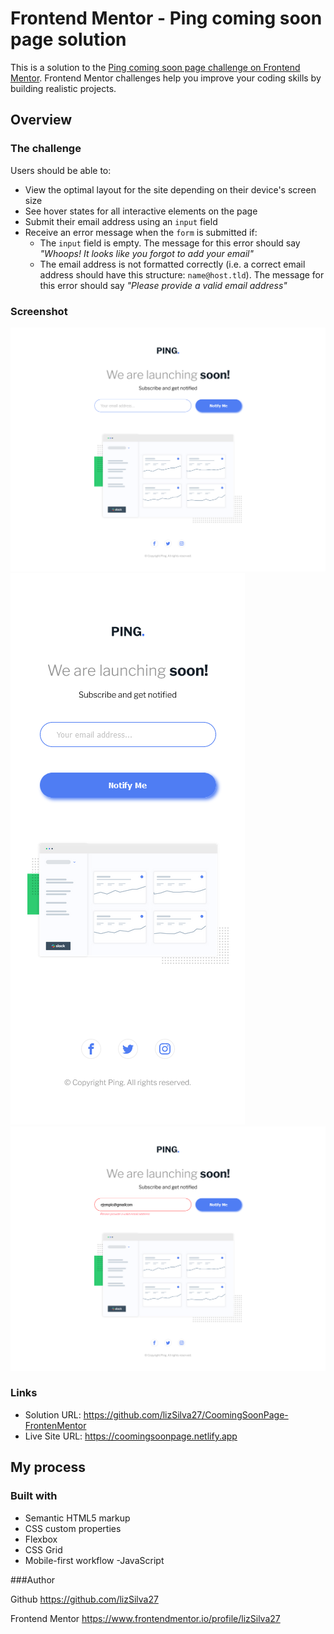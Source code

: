 # Frontend Mentor - Ping coming soon page solution

This is a solution to the [Ping coming soon page challenge on Frontend Mentor](https://www.frontendmentor.io/challenges/ping-single-column-coming-soon-page-5cadd051fec04111f7b848da). Frontend Mentor challenges help you improve your coding skills by building realistic projects. 

## Overview

### The challenge

Users should be able to:

- View the optimal layout for the site depending on their device's screen size
- See hover states for all interactive elements on the page
- Submit their email address using an `input` field
- Receive an error message when the `form` is submitted if:
	- The `input` field is empty. The message for this error should say *"Whoops! It looks like you forgot to add your email"*
	- The email address is not formatted correctly (i.e. a correct email address should have this structure: `name@host.tld`). The message for this error should say *"Please provide a valid email address"*

### Screenshot

![](./design//viewDesktop.png)
![](./design/viewMobile.png)
![](./design/activeStates.png)

### Links

- Solution URL: https://github.com/lizSilva27/CoomingSoonPage-FrontenMentor
- Live Site URL: https://coomingsoonpage.netlify.app

## My process

### Built with

- Semantic HTML5 markup
- CSS custom properties
- Flexbox
- CSS Grid
- Mobile-first workflow
-JavaScript

###Author

Github https://github.com/lizSilva27

Frontend Mentor https://www.frontendmentor.io/profile/lizSilva27
